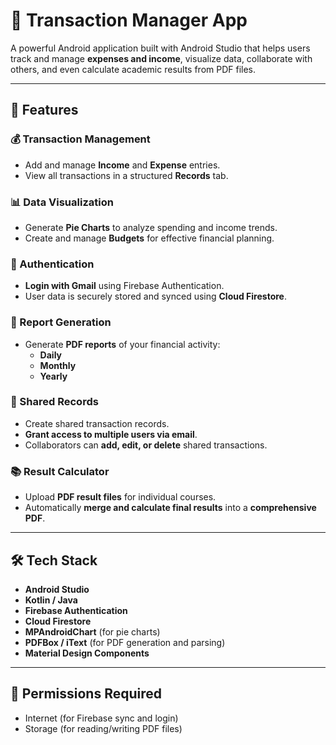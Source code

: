 # 📱 Transaction Manager App

A powerful Android application built with Android Studio that helps users track and manage **expenses and income**, visualize data, collaborate with others, and even calculate academic results from PDF files.

---

## 🚀 Features

### 💰 Transaction Management
- Add and manage **Income** and **Expense** entries.
- View all transactions in a structured **Records** tab.

### 📊 Data Visualization
- Generate **Pie Charts** to analyze spending and income trends.
- Create and manage **Budgets** for effective financial planning.

### 🔐 Authentication
- **Login with Gmail** using Firebase Authentication.
- User data is securely stored and synced using **Cloud Firestore**.

### 📄 Report Generation
- Generate **PDF reports** of your financial activity:
  - **Daily**
  - **Monthly**
  - **Yearly**

### 👥 Shared Records
- Create shared transaction records.
- **Grant access to multiple users via email**.
- Collaborators can **add, edit, or delete** shared transactions.

### 📚 Result Calculator
- Upload **PDF result files** for individual courses.
- Automatically **merge and calculate final results** into a **comprehensive PDF**.

---

## 🛠 Tech Stack

- **Android Studio**
- **Kotlin / Java**
- **Firebase Authentication**
- **Cloud Firestore**
- **MPAndroidChart** (for pie charts)
- **PDFBox / iText** (for PDF generation and parsing)
- **Material Design Components**

---

## 🔐 Permissions Required

- Internet (for Firebase sync and login)
- Storage (for reading/writing PDF files)
